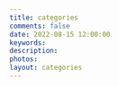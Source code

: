 ```yaml
---
title: categories
comments: false
date: 2022-08-15 12:00:00
keywords:
description:
photos:
layout: categories
---
```

